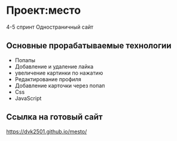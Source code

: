 

# Проект:место
4-5 спринт
Одностраничный сайт
## Основные прорабатываемые технологии
* Попапы
* Добавление и удаление лайка
* увеличение картинки по нажатию
* Редактирование профиля
* Добавление карточки через попап
* Css
* JavaScript

## Ссылка на готовый сайт
https://dvk2501.github.io/mesto/

